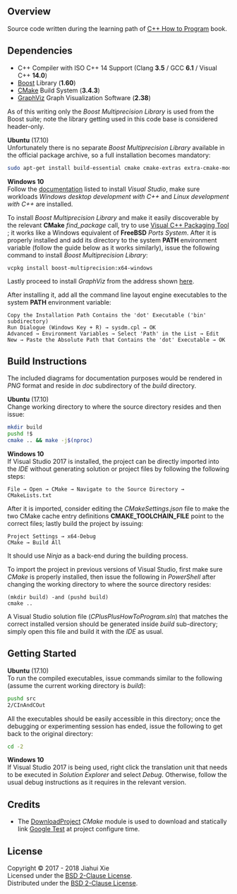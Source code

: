 ## Overview
Source code written during the learning path of [C++ How to Program][HTP]
book.

## Dependencies
* C++ Compiler with ISO C++ 14 Support (Clang **3.5** / GCC **6.1** / Visual C++ **14.0**)
* [Boost][BST] Library (**1.60**)
* [CMake][CMK] Build System (**3.4.3**)
* [GraphViz][GVZ] Graph Visualization Software (**2.38**)

As of this writing only the *Boost Multiprecision Library* is used from the Boost
suite; note the library getting used in this code base is considered
header-only.

**Ubuntu** (17.10)  
Unfortunately there is no separate *Boost Multiprecision Library* available in
the official package archive, so a full installation becomes mandatory:
```bash
sudo apt-get install build-essential cmake cmake-extras extra-cmake-modules graphviz libboost-all-dev
```

**Windows 10**  
Follow the [documentation][VS2017] listed to install *Visual Studio*, make sure
workloads *Windows desktop development with C++* and
*Linux development with C++* are installed.

To install *Boost Multiprecision Library* and make it easily discoverable by the
relevant **CMake** *find_package* call, try to use [Visual C++ Packaging Tool][VCPKG]
; it works like a Windows equivalent of **FreeBSD** *Ports System*.
After it is properly installed and add its directory to the system **PATH**
environment variable (follow the guide below as it works similarly), issue the
following command to install *Boost Multiprecision Library*:
```
vcpkg install boost-multiprecision:x64-windows
```
Lastly proceed to install *GraphViz* from the address shown
[here](https://graphviz.gitlab.io/_pages/Download/Download_windows.html).

After installing it, add all the command line layout engine executables to the
system **PATH** environment variable:
```
Copy the Installation Path Contains the 'dot' Executable ('bin' subdirectory)
Run Dialogue (Windows Key + R) → sysdm.cpl → OK
Advanced → Environment Variables → Select 'Path' in the List → Edit
New → Paste the Absolute Path that Contains the 'dot' Executable → OK
```
## Build Instructions
The included diagrams for documentation purposes would be rendered in *PNG*
format and reside in *doc* subdirectory of the *build* directory.

**Ubuntu** (17.10)  
Change working directory to where the source directory resides and then issue:
```bash
mkdir build
pushd !$
cmake .. && make -j$(nproc)
```

**Windows 10**  
If Visual Studio 2017 is installed, the project can be directly imported into
the *IDE* without generating solution or project files by following the
following steps:
```
File → Open → CMake → Navigate to the Source Directory → CMakeLists.txt
```
After it is imported, consider editing the *CMakeSettings.json* file to make the
two CMake cache entry definitions **CMAKE_TOOLCHAIN_FILE** point to the correct
files; lastly build the project by issuing:
```
Project Settings → x64-Debug
CMake → Build All
```
It should use *Ninja* as a back-end during the building process.

To import the project in previous versions of Visual Studio, first make sure
*CMake* is properly installed, then issue the following in *PowerShell* after
changing the working directory to where the source directory resides:
```
(mkdir build) -and (pushd build)
cmake ..
```
A Visual Studio solution file (*CPlusPlusHowToProgram.sln*) that matches the
correct installed version should be generated inside *build* sub-directory;
simply open this file and build it with the *IDE* as usual.

## Getting Started
**Ubuntu** (17.10)  
To run the compiled executables, issue commands similar to the following
(assume the current working directory is *build*):
```bash
pushd src
2/CInAndCOut
```
All the executables should be easily accessible in this directory; once the
debugging or experimenting session has ended, issue the following to get back
to the original directory:
```bash
cd -2
```

**Windows 10**  
If Visual Studio 2017 is being used, right click the translation unit that
needs to be executed in *Solution Explorer* and select *Debug*. Otherwise, follow
the usual debug instructions as it requires in the relevant version.

## Credits
* The [DownloadProject][DOWNPRO] *CMake* module is used to download and
statically link [Google Test][GTEST] at project configure time.

## License
Copyright © 2017 - 2018 Jiahui Xie  
Licensed under the [BSD 2-Clause License][BSD2].  
Distributed under the [BSD 2-Clause License][BSD2].  

[BSD2]: https://opensource.org/licenses/BSD-2-Clause
[BST]: https://www.boost.org/
[CMK]: https://cmake.org/
[CMAKEGENERATORS]: https://cmake.org/cmake/help/git-master/manual/cmake-generators.7.html
[DOWNPRO]: https://github.com/Crascit/DownloadProject
[HTP]: https://www.deitel.com/books/cpphtp10
[GTEST]: https://github.com/google/googletest
[GVZ]: https://graphviz.org/
[VCPKG]: https://github.com/Microsoft/vcpkg
[VS2017]: https://docs.microsoft.com/en-us/visualstudio/install/install-visual-studio
